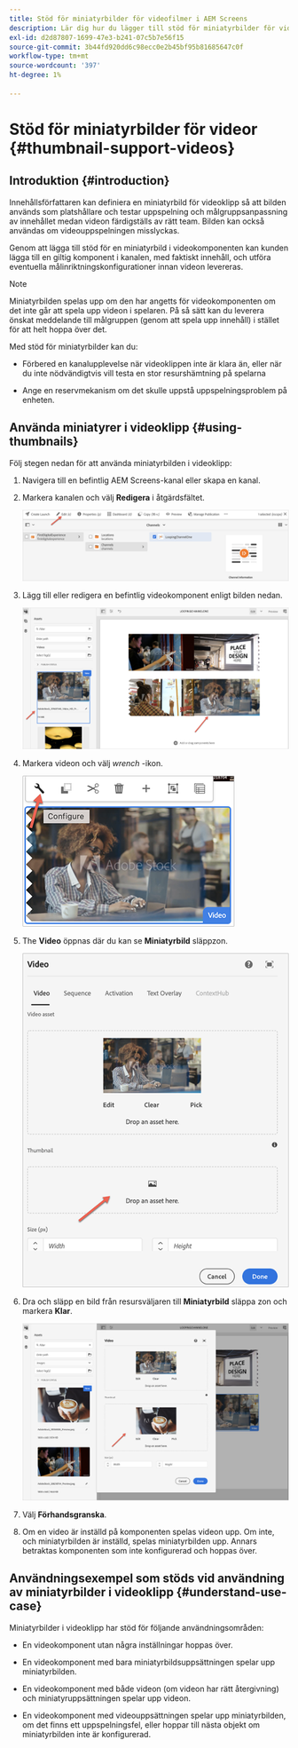 ```yaml
---
title: Stöd för miniatyrbilder för videofilmer i AEM Screens
description: Lär dig hur du lägger till stöd för miniatyrbilder för videoklipp i AEM Screens.
exl-id: d2d87807-1699-47e3-b241-07c5b7e56f15
source-git-commit: 3b44fd920dd6c98ecc0e2b45bf95b81685647c0f
workflow-type: tm+mt
source-wordcount: '397'
ht-degree: 1%

---
```


# Stöd för miniatyrbilder för videor {#thumbnail-support-videos}

## Introduktion {#introduction}

Innehållsförfattaren kan definiera en miniatyrbild för videoklipp så att bilden används som platshållare och testar uppspelning och målgruppsanpassning av innehållet medan videon färdigställs av rätt team. Bilden kan också användas om videouppspelningen misslyckas.

Genom att lägga till stöd för en miniatyrbild i videokomponenten kan kunden lägga till en giltig komponent i kanalen, med faktiskt innehåll, och utföra eventuella målinriktningskonfigurationer innan videon levereras.

>[!NOTE]
>Miniatyrbilden spelas upp om den har angetts för videokomponenten om det inte går att spela upp videon i spelaren. På så sätt kan du leverera önskat meddelande till målgruppen (genom att spela upp innehåll) i stället för att helt hoppa över det.

Med stöd för miniatyrbilder kan du:

* Förbered en kanalupplevelse när videoklippen inte är klara än, eller när du inte nödvändigtvis vill testa en stor resurshämtning på spelarna

* Ange en reservmekanism om det skulle uppstå uppspelningsproblem på enheten.

## Använda miniatyrer i videoklipp {#using-thumbnails}

Följ stegen nedan för att använda miniatyrbilden i videoklipp:

1. Navigera till en befintlig AEM Screens-kanal eller skapa en kanal.

1. Markera kanalen och välj **Redigera** i åtgärdsfältet.

   ![bild](/help/user-guide/assets/thumbnails/thumbnail-1.png)

1. Lägg till eller redigera en befintlig videokomponent enligt bilden nedan.

   ![bild](/help/user-guide/assets/thumbnails/thumbnail-2.png)

1. Markera videon och välj *wrench* -ikon.

   ![bild](/help/user-guide/assets/thumbnails/thumbnail-3.png)

1. The **Video** öppnas där du kan se **Miniatyrbild** släppzon.

   ![bild](/help/user-guide/assets/thumbnails/thumbnail-4.png)

1. Dra och släpp en bild från resursväljaren till **Miniatyrbild** släppa zon och markera **Klar**.

   ![bild](/help/user-guide/assets/thumbnails/thumbnail-5.png)

1. Välj **Förhandsgranska**.

1. Om en video är inställd på komponenten spelas videon upp. Om inte, och miniatyrbilden är inställd, spelas miniatyrbilden upp. Annars betraktas komponenten som inte konfigurerad och hoppas över.

## Användningsexempel som stöds vid användning av miniatyrbilder i videoklipp {#understand-use-case}

Miniatyrbilder i videoklipp har stöd för följande användningsområden:

* En videokomponent utan några inställningar hoppas över.

* En videokomponent med bara miniatyrbildsuppsättningen spelar upp miniatyrbilden.

* En videokomponent med både videon (om videon har rätt återgivning) och miniatyruppsättningen spelar upp videon.

* En videokomponent med videouppsättningen spelar upp miniatyrbilden, om det finns ett uppspelningsfel, eller hoppar till nästa objekt om miniatyrbilden inte är konfigurerad.
